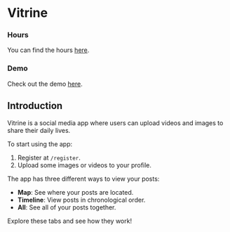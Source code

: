 # Vitrine

### Hours
You can find the hours [here](./hours.md).

### Demo
Check out the demo [here](https://vtrine-eta.vercel.app/).

## Introduction

Vitrine is a social media app where users can upload videos and images to share their daily lives. 

To start using the app:
1. Register at `/register`.
2. Upload some images or videos to your profile.

The app has three different ways to view your posts:
- **Map**: See where your posts are located.
- **Timeline**: View posts in chronological order.
- **All**: See all of your posts together.

Explore these tabs and see how they work!
